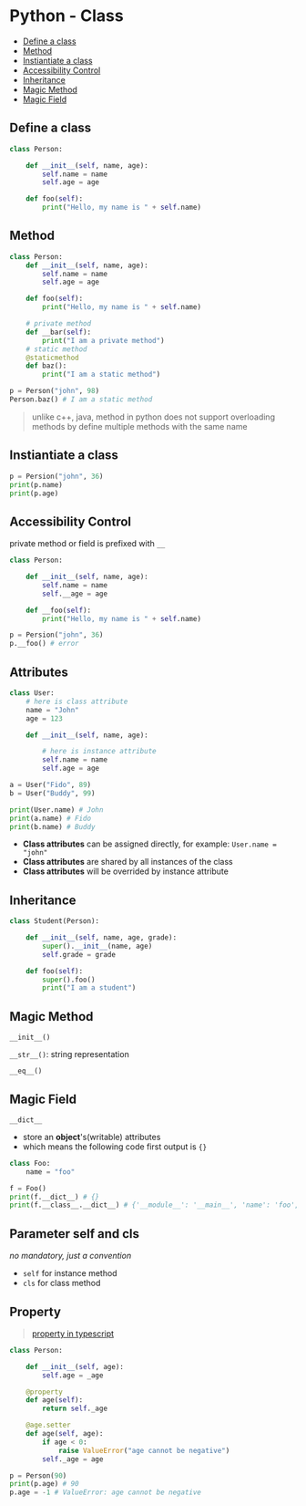 # Python - Class

* [Define a class](#define-a-class)
* [Method](#method)
* [Instiantiate a class](#instiantiate-a-class)
* [Accessibility Control](#accessibility-control)
* [Inheritance](#inheritance)
* [Magic Method](#magic-method)
* [Magic Field](#magic-field)

## Define a class

```py
class Person:

    def __init__(self, name, age):
        self.name = name
        self.age = age

    def foo(self):
        print("Hello, my name is " + self.name)

```

## Method

```py
class Person:
    def __init__(self, name, age):
        self.name = name
        self.age = age

    def foo(self):
        print("Hello, my name is " + self.name)

    # private method
    def __bar(self):
        print("I am a private method")
    # static method
    @staticmethod
    def baz():
        print("I am a static method")

p = Person("john", 98)
Person.baz() # I am a static method
```

> unlike c++, java, method in python does not support overloading methods by define multiple methods with the same name



## Instiantiate a class

```py
p = Persion("john", 36)
print(p.name)
print(p.age)
```

## Accessibility Control

private method or field is prefixed with `__`

```py
class Person:

    def __init__(self, name, age):
        self.name = name
        self.__age = age

    def __foo(self):
        print("Hello, my name is " + self.name)

p = Persion("john", 36)
p.__foo() # error
```

## Attributes

```py
class User:
    # here is class attribute
    name = "John"
    age = 123

    def __init__(self, name, age):

        # here is instance attribute
        self.name = name
        self.age = age

a = User("Fido", 89)
b = User("Buddy", 99)

print(User.name) # John
print(a.name) # Fido
print(b.name) # Buddy
```

- **Class attributes** can be assigned directly, for example: `User.name = "john"`
- **Class attributes** are shared by all instances of the class
- **Class attributes** will be overrided by instance attribute

## Inheritance

```py
class Student(Person):

    def __init__(self, name, age, grade):
        super().__init__(name, age)
        self.grade = grade

    def foo(self):
        super().foo()
        print("I am a student")
```

## Magic Method

`__init__()`

`__str__()`: string representation

`__eq__()`

## Magic Field

`__dict__`

- store an **object**'s(writable) attributes
- which means the following code first output is `{}`

```py
class Foo:
    name = "foo"

f = Foo()
print(f.__dict__) # {}
print(f.__class__.__dict__) # {'__module__': '__main__', 'name': 'foo', ...}
```

## Parameter self and cls

*no mandatory, just a convention*

- `self` for instance method
- `cls` for class method

## Property

> [property in typescript](typescript-class.md#getters/setters)

```py
class Person:

    def __init__(self, age):
        self.age = _age

    @property
    def age(self):
        return self._age

    @age.setter
    def age(self, age):
        if age < 0:
            raise ValueError("age cannot be negative")
        self._age = age

p = Person(90)
print(p.age) # 90
p.age = -1 # ValueError: age cannot be negative
```

